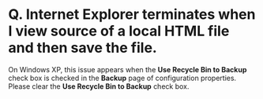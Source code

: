 # Q. Internet Explorer terminates when I view source of a local HTML file and then save the file.

On Windows XP, this issue appears when the **Use Recycle Bin to Backup** check box is checked in the **Backup** page of configuration properties. Please clear the **Use Recycle Bin to Backup** check box.

